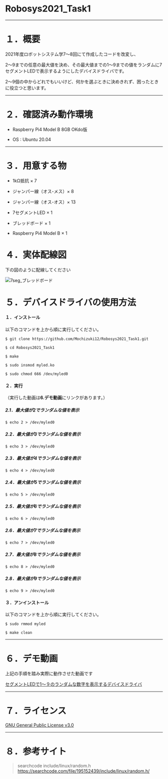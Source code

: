 # Robosys2021_Task1

---

# １．概要
2021年度ロボットシステム学7～8回にて作成したコードを改変し、

2～9までの任意の最大値を決め、その最大値までの1～9までの値をランダムに7セグメントLEDで表示するようにしたデバイスドライバです。

2～9個の中からどれでもいいけど、何かを選ぶときに決めきれず、困ったときに役立つと思います。

---

# ２．確認済み動作環境

- Raspberry Pi4 Model B 8GB OKdo版

- OS : Ubuntu 20.04

---

# ３．用意する物

- 1kΩ抵抗 × 7

- ジャンパー線（オス-メス）× 8

- ジャンパー線（オス-オス）× 13

- 7セグメントLED × 1

- ブレッドボード × 1

- Raspberry Pi4 Model B × 1

# ４．実体配線図

下の図のように配線してください

![7seg_ブレッドボード](https://user-images.githubusercontent.com/92071009/146275109-d0719f07-5a0c-4839-9b98-1e867ac421b9.png)

# ５．デバイスドライバの使用方法

#### １．インストール

以下のコマンドを上から順に実行してください。

```
$ git clone https://github.com/Mochizuki12/Robosys2021_Task1.git

$ cd Robosys2021_Task1

$ make

$ sudo insmod myled.ko

$ sudo chmod 666 /dev/myled0
```

#### ２．実行

（実行した動画は**6.デモ動画**にリンクがあります。）

##### 2.1．最大値が2でランダムな値を表示

```
$ echo 2 > /dev/myled0
```

##### 2.2．最大値が3でランダムな値を表示

```
$ echo 3 > /dev/myled0
```

##### 2.3．最大値が4でランダムな値を表示

```
$ echo 4 > /dev/myled0
```

##### 2.4．最大値が5でランダムな値を表示

```
$ echo 5 > /dev/myled0
```

##### 2.5．最大値が6でランダムな値を表示

```
$ echo 6 > /dev/myled0
```

##### 2.6．最大値が7でランダムな値を表示

```
$ echo 7 > /dev/myled0
```

##### 2.7．最大値が8でランダムな値を表示

```
$ echo 8 > /dev/myled0
```

##### 2.8．最大値が9でランダムな値を表示

```
$ echo 9 > /dev/myled0
```

#### ３．アンインストール

以下のコマンドを上から順に実行してください。

```
$ sudo rmmod myled

$ make clean
```

---

# ６．デモ動画
上記の手順を踏み実際に動作させた動画です

[セグメントLEDで1～９のランダムな数字を表示するデバイスドライバ](https://youtu.be/__I8KDhq_y0)

---

# ７．ライセンス

[GNU General Public License v3.0](https://github.com/Mochizuki12/Robosys2021_Task1/blob/main/COPYING)

---

# ８．参考サイト

> searchcode include/linux/random.h https://searchcode.com/file/195152439/include/linux/random.h/
